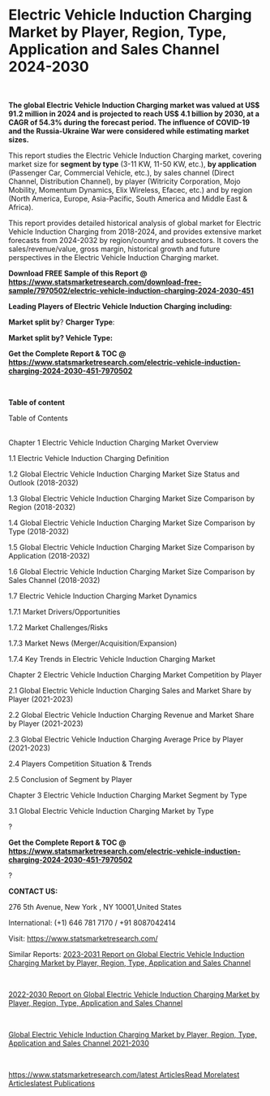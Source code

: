 <h1>Electric Vehicle Induction Charging Market by Player, Region, Type, Application and Sales Channel 2024-2030</h1><br/><p><strong>The global Electric Vehicle Induction Charging market was valued at US$ 91.2 million in 2024 and is projected to reach US$ 4.1 billion by 2030, at a <strong>CAGR</strong> of 54.3% during the forecast period. The influence of COVID-19 and the Russia-Ukraine War were considered while estimating market sizes.</strong></p>
 
 
 
 <p>This report studies the Electric Vehicle Induction Charging market, covering market size for <strong>segment by type</strong> (3-11 KW, 11-50 KW, etc.), <strong>by application</strong> (Passenger Car, Commercial Vehicle, etc.), by sales channel (Direct Channel, Distribution Channel), by player (Witricity Corporation, Mojo Mobility, Momentum Dynamics, Elix Wireless, Efacec, etc.) and by region (North America, Europe, Asia-Pacific, South America and Middle East & Africa).</p>
 
 
 
 <p>This report provides detailed historical analysis of global market for Electric Vehicle Induction Charging from 2018-2024, and provides extensive market forecasts from 2024-2032 by region/country and subsectors. It covers the sales/revenue/value, gross margin, historical growth and future perspectives in the Electric Vehicle Induction Charging market.</p>
 
 
 
 <p><strong>Download FREE Sample of this Report @ <a href="https://www.statsmarketresearch.com/download-free-sample/7970502/electric-vehicle-induction-charging-2024-2030-451">https://www.statsmarketresearch.com/download-free-sample/7970502/electric-vehicle-induction-charging-2024-2030-451</a></strong></p>
 
 
 
 <p><strong>Leading Players of Electric Vehicle Induction Charging including:</strong></p>
 
 
 
 <p><strong>Market split by</strong>? <strong>Charger Type</strong>:</p>
 
 
 
 <p><strong>Market split by? Vehicle Type:</strong></p>
 
 
 
 <div><b>Get the Complete Report & TOC @ <a href="https://www.statsmarketresearch.com/electric-vehicle-induction-charging-2024-2030-451-7970502">https://www.statsmarketresearch.com/electric-vehicle-induction-charging-2024-2030-451-7970502</a></b></div>
 
 
 
 <p><br />
 
 <b>Table of content</b></p>
 
 
 
 <p>Table of Contents<br />
 
 <br />
 
 Chapter 1 Electric Vehicle Induction Charging Market Overview<br />
 
 1.1 Electric Vehicle Induction Charging Definition<br />
 
 1.2 Global Electric Vehicle Induction Charging Market Size Status and Outlook (2018-2032)<br />
 
 1.3 Global Electric Vehicle Induction Charging Market Size Comparison by Region (2018-2032)<br />
 
 1.4 Global Electric Vehicle Induction Charging Market Size Comparison by Type (2018-2032)<br />
 
 1.5 Global Electric Vehicle Induction Charging Market Size Comparison by Application (2018-2032)<br />
 
 1.6 Global Electric Vehicle Induction Charging Market Size Comparison by Sales Channel (2018-2032)<br />
 
 1.7 Electric Vehicle Induction Charging Market Dynamics<br />
 
 1.7.1 Market Drivers/Opportunities<br />
 
 1.7.2 Market Challenges/Risks<br />
 
 1.7.3 Market News (Merger/Acquisition/Expansion)<br />
 
 1.7.4 Key Trends in Electric Vehicle Induction Charging Market<br />
 
 Chapter 2 Electric Vehicle Induction Charging Market Competition by Player<br />
 
 2.1 Global Electric Vehicle Induction Charging Sales and Market Share by Player (2021-2023)<br />
 
 2.2 Global Electric Vehicle Induction Charging Revenue and Market Share by Player (2021-2023)<br />
 
 2.3 Global Electric Vehicle Induction Charging Average Price by Player (2021-2023)<br />
 
 2.4 Players Competition Situation & Trends<br />
 
 2.5 Conclusion of Segment by Player<br />
 
 Chapter 3 Electric Vehicle Induction Charging Market Segment by Type<br />
 
 3.1 Global Electric Vehicle Induction Charging Market by Type<br />
 
 ? </p>
 
 
 
 <div><b>Get the Complete Report & TOC @ <a href="https://www.statsmarketresearch.com/electric-vehicle-induction-charging-2024-2030-451-7970502">https://www.statsmarketresearch.com/electric-vehicle-induction-charging-2024-2030-451-7970502</a></b></div>
 
 
 
 <p>? </p>
 
 
 
 <p><b>CONTACT US:</b><br />
 
 276 5th Avenue, New York , NY 10001,United States<br />
 
 International: (+1) 646 781 7170 / +91 8087042414<br />
 
 Visit: <a href="https://www.statsmarketresearch.com/">https://www.statsmarketresearch.com/</a><br />
 
 Similar Reports: <a href="https://www.statsmarketresearch.com/electric-vehicle-induction-charging-2024-2030-451-7970502">2023-2031 Report on Global Electric Vehicle Induction Charging Market by Player, Region, Type, Application and Sales Channel</a><br />
 
 <br />
 
 <a href="https://www.statsmarketresearch.com/electric-vehicle-induction-charging-2024-2030-451-7970502">2022-2030 Report on Global Electric Vehicle Induction Charging Market by Player, Region, Type, Application and Sales Channel</a><br />
 
 <br />
 
 <a href="https://www.statsmarketresearch.com/electric-vehicle-induction-charging-2024-2030-451-7970502">Global Electric Vehicle Induction Charging Market by Player, Region, Type, Application and Sales Channel 2021-2030</a><br />
 
 <br />
 
 <a href="https://gyeongbokgung.com">https://www.statsmarketresearch.com/</a><a href="https://hallyeomaritime.com">latest Articles</a><a href="https://jingwansa.com">Read More</a><a href="https://nguoiviet.jp/">latest Articles</a><a href="https://www.intelmarketresearch.com/">latest Publications</a></p>